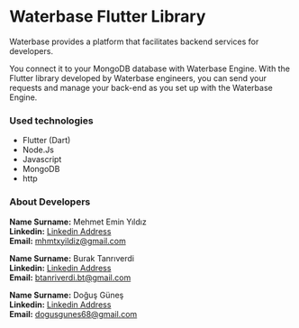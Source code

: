 # Waterbase Flutter Library

Waterbase provides a platform that facilitates backend services for developers.

You connect it to your MongoDB database with Waterbase Engine.
With the Flutter library developed by Waterbase engineers, you can send your requests and manage your back-end as you set up with the Waterbase Engine.

### Used technologies  
* Flutter (Dart)
* Node.Js
* Javascript
* MongoDB
* http

### About Developers  
**Name Surname:** Mehmet Emin Yıldız  
**Linkedin:** [Linkedin Address](https://www.linkedin.com/in/yildizmehmetemin/)  
**Email:** <mhmtxyildiz@gmail.com>

**Name Surname:** Burak Tanrıverdi  
**Linkedin:** [Linkedin Address](https://www.linkedin.com/in/burak-tanriverdi-4a502723b/)    
**Email:** <btanriverdi.bt@gmail.com>    


**Name Surname:** Doğuş Güneş  
**Linkedin:** [Linkedin Address](https://www.linkedin.com/in/do%C4%9Fu%C5%9F-g%C3%BCne%C5%9F-6845321a2/)  
**Email:** <dogusgunes68@gmail.com> 



